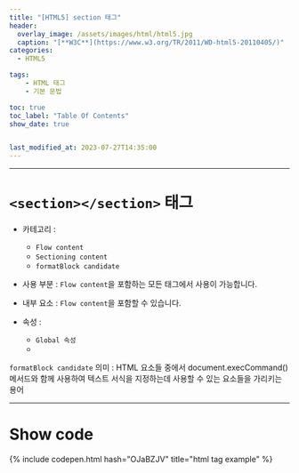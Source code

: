 ```yaml
---
title: "[HTML5] section 태그"
header:
  overlay_image: /assets/images/html/html5.jpg
  caption: "[**W3C**](https://www.w3.org/TR/2011/WD-html5-20110405/)"
categories:
  - HTML5

tags:
    - HTML 태그
    - 기본 문법

toc: true
toc_label: "Table Of Contents"
show_date: true


last_modified_at: 2023-07-27T14:35:00
---
```




---

# `<section></section>` 태그

- 카테고리 : 
  - `Flow content`
  - `Sectioning content`
  - `formatBlock candidate`

- 사용 부분 : `Flow content`을 포함하는 모든 태그에서 사용이 가능합니다.
- 내부 요소 : `Flow content`을 포함할 수 있습니다.
- 속성 : 
  - `Global 속성`
  - 
`formatBlock candidate` 의미 : HTML 요소들 중에서 document.execCommand() 메서드와 함께 사용하여 텍스트 서식을 지정하는데 사용할 수 있는 요소들을 가리키는 용어

---

# Show code
{% include codepen.html hash="OJaBZJV" title="html tag example" %}